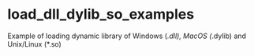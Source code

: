 # load_dll_dylib_so_examples
Example of loading dynamic library of Windows (*.dll), MacOS (*.dylib) and Unix/Linux (*.so)
